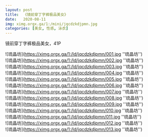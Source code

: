 ```yaml
---
layout: post
title:  《镜前穿丁字裤极品美女》
date:   2020-08-11
img: ximg.orgx.ga/1:/mini/jqcdzkdjpmn.jpg
categories: [美女, 性感, 泳衣]
---
```


镜前穿丁字裤极品美女，41P

![琉晶坊](https://ximg.orgx.ga/1:/ld/jqcdzkdjpmn/001.jpg ''琉晶坊'') <br>
![琉晶坊](https://ximg.orgx.ga/1:/ld/jqcdzkdjpmn/002.jpg ''琉晶坊'') <br>
![琉晶坊](https://ximg.orgx.ga/1:/ld/jqcdzkdjpmn/003.jpg ''琉晶坊'') <br>
![琉晶坊](https://ximg.orgx.ga/1:/ld/jqcdzkdjpmn/004.jpg ''琉晶坊'') <br>
![琉晶坊](https://ximg.orgx.ga/1:/ld/jqcdzkdjpmn/005.jpg ''琉晶坊'') <br>
![琉晶坊](https://ximg.orgx.ga/1:/ld/jqcdzkdjpmn/006.jpg ''琉晶坊'') <br>
![琉晶坊](https://ximg.orgx.ga/1:/ld/jqcdzkdjpmn/007.jpg ''琉晶坊'') <br>
![琉晶坊](https://ximg.orgx.ga/1:/ld/jqcdzkdjpmn/008.jpg ''琉晶坊'') <br>
![琉晶坊](https://ximg.orgx.ga/1:/ld/jqcdzkdjpmn/009.jpg ''琉晶坊'') <br>
![琉晶坊](https://ximg.orgx.ga/1:/ld/jqcdzkdjpmn/010.jpg ''琉晶坊'') <br>
![琉晶坊](https://ximg.orgx.ga/1:/ld/jqcdzkdjpmn/011.jpg ''琉晶坊'') <br>
![琉晶坊](https://ximg.orgx.ga/1:/ld/jqcdzkdjpmn/012.jpg ''琉晶坊'') <br>
![琉晶坊](https://ximg.orgx.ga/1:/ld/jqcdzkdjpmn/013.jpg ''琉晶坊'') <br>
